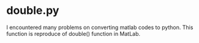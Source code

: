 # double.py
I encountered many problems on converting matlab codes to python. This function is reproduce of double() function in MatLab.
